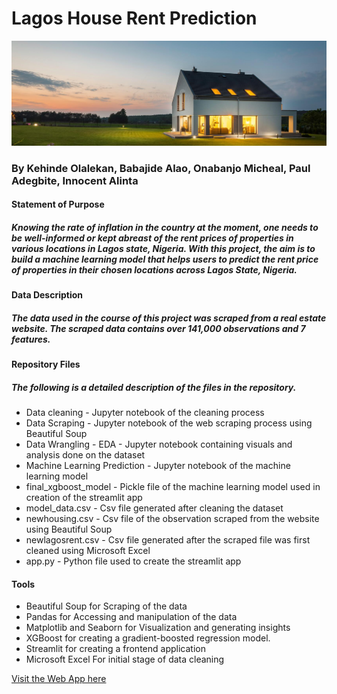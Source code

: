 # Lagos House Rent Prediction
![alt text](https://github.com/TrailBlazersNG/Lagos-House-Rent-Prediction/blob/main/image3.jpg?raw=true)
### By Kehinde Olalekan, Babajide Alao, Onabanjo Micheal, Paul Adegbite, Innocent Alinta
#### Statement of Purpose
##### Knowing the rate of inflation in the country at the moment, one needs to be well-informed or kept abreast of the rent prices of properties in various locations in Lagos state, Nigeria. With this project, the aim is to build a machine learning model that helps users to predict the rent price of properties in their chosen locations across Lagos State, Nigeria.
#### Data Description
##### The data used in the course of this project was scraped from a real estate website. The scraped data contains over 141,000 observations and 7 features.
#### Repository Files
##### The following is a detailed description of the files in the repository.
- Data cleaning - Jupyter notebook of the cleaning process
- Data Scraping - Jupyter notebook of the web scraping process using Beautiful Soup
- Data Wrangling - EDA - Jupyter notebook containing visuals and analysis done on the dataset
- Machine Learning Prediction - Jupyter notebook of the machine learning model
- final_xgboost_model - Pickle file of the machine learning model used in creation of the streamlit app
- model_data.csv - Csv file generated after cleaning the dataset
- newhousing.csv - Csv file of the observation scraped from the website using Beautiful Soup
- newlagosrent.csv - Csv file generated after the scraped file was first cleaned using Microsoft Excel
- app.py - Python file used to create the streamlit app
#### Tools
- Beautiful Soup for Scraping of the data
- Pandas for Accessing and manipulation of the data
- Matplotlib and Seaborn for Visualization and generating insights
- XGBoost for creating a gradient-boosted regression model.
- Streamlit for creating a frontend application
- Microsoft Excel For initial stage of data cleaning

<a href="https://kennydgreat2-forecast-lagos-house-rent-app-s1d7x3.streamlitapp.com/" target="_blank">Visit the Web App here</a>
